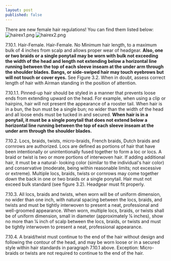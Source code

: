 ```yaml
---
layout: post
published: false
---
```

There are new female hair regulations! You can find them listed below:
![hairex1.png]({{site.baseurl}}/media/hairex1.png)
![hairex2.png]({{site.baseurl}}/media/hairex2.png)

7.10.1. Hair-Female. Hair-Female. No Minimum hair length, to a maximum bulk of 4 inches from scalp and
allows proper wear of headgear. **Also, one or two braids or a single ponytail may be worn with bulk not
exceeding the width of the head and length not extending below a horizontal line running between the top of
each sleeve inseam at the under arm through the shoulder blades. Bangs, or side-swiped hair may touch
eyebrows but will not touch or cover eyes.** See Figure 3.2. When in doubt, assess correct length of hair with
Airman standing in the position of attention.

7.10.1.1. Pinned-up hair should be styled in a manner that prevents loose ends from extending upward on the
head. For example, when using a clip or hairpins, hair will not present the appearance of a rooster tail. When
hair is in a bun, the bun must be a single bun; no wider than the width of the head and all loose ends must be
tucked in and secured. **When hair is in a ponytail, it must be a single ponytail that does not extend below a
horizontal line running between the top of each sleeve inseam at the under arm through the shoulder blades.**

7.10.2. Locs, braids, twists, micro-braids, French braids, Dutch braids and cornrows are authorized. Locs are
defined as portions of hair that have been intentionally or unintentionally fused together to form a loc or
locs. A braid or twist is two or more portions of interwoven hair. If adding additional hair, it must be a natural-
looking color (similar to the individual's hair color) and conservative (moderate, being within reasonable limits; not excessive or extreme). Multiple locs, braids, twists or cornrows may come together down the back in one
or two braids or a single ponytail. Hair must not exceed bulk standard (see figure 3.2). Headgear must fit
properly.

7.10.3. All locs, braids and twists, when worn will be of uniform dimension, no wider than one inch,
with natural spacing between the locs, braids, and twists and must be tightly interwoven to present a
neat, professional and well-groomed appearance. When worn, multiple locs, braids, or twists shall be
of uniform dimension, small in diameter (approximately 1⁄4 inches), show no more than 1⁄4 inch of
scalp between the locs, braids, or twists and must be tightly interwoven to present a neat,
professional appearance.

7.10.4. A braid/twist must continue to the end of the hair without design and following the
contour of the head, and may be worn loose or in a secured style within hair standards in
paragraph 7.10.1 above. Exception: Micro-braids or twists are not required to continue to the
end of the hair.